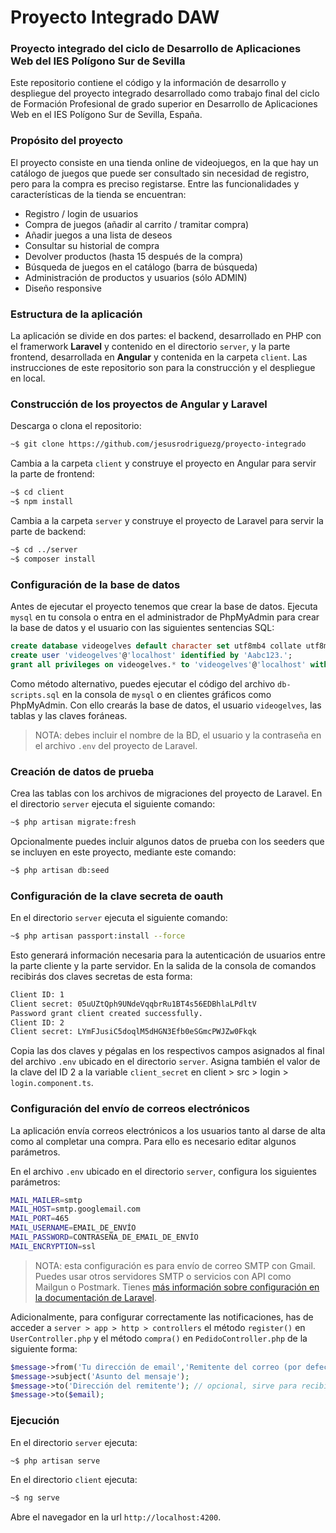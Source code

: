# Proyecto Integrado DAW
### Proyecto integrado del ciclo de Desarrollo de Aplicaciones Web del IES Polígono Sur de Sevilla

Este repositorio contiene el código y la información de desarrollo y despliegue del proyecto integrado desarrollado como trabajo final del ciclo de Formación Profesional de grado superior en Desarrollo de Aplicaciones Web en el IES Polígono Sur de Sevilla, España.

### Propósito del proyecto

El proyecto consiste en una tienda online de videojuegos, en la que hay un catálogo de juegos que puede ser consultado sin necesidad de registro, pero para la compra es preciso registarse. Entre las funcionalidades y características de la tienda se encuentran:

- Registro / login de usuarios
- Compra de juegos (añadir al carrito / tramitar compra)
- Añadir juegos a una lista de deseos
- Consultar su historial de compra
- Devolver productos (hasta 15 después de la compra)
- Búsqueda de juegos en el catálogo (barra de búsqueda)
- Administración de productos y usuarios (sólo ADMIN)
- Diseño responsive

### Estructura de la aplicación

La aplicación se divide en dos partes: el backend, desarrollado en PHP con el framerwork **Laravel**  y contenido en el directorio ```server```, y la parte frontend, desarrollada en **Angular** y contenida en la carpeta ```client```. Las instrucciones de este repositorio son para la construcción y el despliegue en local.

### Construcción de los proyectos de Angular y Laravel

Descarga o clona el repositorio:

```sh
~$ git clone https://github.com/jesusrodriguezg/proyecto-integrado
```

Cambia a la carpeta ```client``` y construye el proyecto en Angular para servir la parte de frontend:

```sh
~$ cd client
~$ npm install
```

Cambia a la carpeta ```server``` y construye el proyecto de Laravel para servir la parte de backend:

```sh
~$ cd ../server
~$ composer install
```

### Configuración de la base de datos

Antes de ejecutar el proyecto tenemos que crear la base de datos. Ejecuta ```mysql``` en tu consola o entra en el administrador de PhpMyAdmin para crear la base de datos y el usuario con las siguientes sentencias SQL:

```sql
create database videogelves default character set utf8mb4 collate utf8mb4_spanish_ci;
create user 'videogelves'@'localhost' identified by 'Aabc123.';
grant all privileges on videogelves.* to 'videogelves'@'localhost' with grant option;
```

Como método alternativo, puedes ejecutar el código del archivo ```db-scripts.sql``` en la consola de ```mysql``` o en clientes gráficos como PhpMyAdmin. Con ello crearás la base de datos, el usuario ```videogelves```, las tablas y las claves foráneas. 

> NOTA: debes incluir el nombre de la BD, el usuario y la contraseña en el archivo ```.env``` del proyecto de Laravel.

### Creación de datos de prueba

Crea las tablas con los archivos de migraciones del proyecto de Laravel. En el directorio ```server``` ejecuta el siguiente comando:

```sh
~$ php artisan migrate:fresh
```

Opcionalmente puedes incluir algunos datos de prueba con los seeders que se incluyen en este proyecto, mediante este comando:

```sh
~$ php artisan db:seed
```

### Configuración de la clave secreta de oauth

En el directorio ```server``` ejecuta el siguiente comando:

```sh
~$ php artisan passport:install --force
```

Esto generará información necesaria para la autenticación de usuarios entre la parte cliente y la parte servidor. En la salida de la consola de comandos recibirás dos claves secretas de esta forma:

```sh
Client ID: 1
Client secret: 05uUZtQph9UNdeVqqbrRu1BT4s56EDBhlaLPdltV
Password grant client created successfully.
Client ID: 2
Client secret: LYmFJusiC5doqlM5dHGN3Efb0eSGmcPWJZw0Fkqk
```

Copia las dos claves y pégalas en los respectivos campos asignados al final del archivo ```.env``` ubicado en el directorio ```server```. Asigna también el valor de la clave del ID 2 a la variable ```client_secret``` en client > src > login > ```login.component.ts```.

### Configuración del envío de correos electrónicos

La aplicación envía correos electrónicos a los usuarios tanto al darse de alta como al completar una compra. Para ello es necesario editar algunos parámetros.

En el archivo ```.env``` ubicado en el directorio ```server```, configura los siguientes parámetros:

```sh
MAIL_MAILER=smtp
MAIL_HOST=smtp.googlemail.com
MAIL_PORT=465
MAIL_USERNAME=EMAIL_DE_ENVÍO
MAIL_PASSWORD=CONTRASEÑA_DE_EMAIL_DE_ENVÍO
MAIL_ENCRYPTION=ssl
```

> NOTA: esta configuración es para envío de correo SMTP con Gmail. Puedes usar otros servidores SMTP o servicios con API como Mailgun o Postmark. Tienes [más información sobre configuración en la documentación de Laravel](https://laravel.com/docs/8.x/mail).

Adicionalmente, para configurar correctamente las notificaciones, has de acceder a ```server > app > http > controllers``` el método ```register()``` en ```UserController.php``` y el método ```compra()``` en ```PedidoController.php``` de la siguiente forma:

```php
$message->from('Tu dirección de email','Remitente del correo (por defecto, Videogelves');
$message->subject('Asunto del mensaje');
$message->to('Dirección del remitente'); // opcional, sirve para recibir una copia de cada mensaje
$message->to($email);
```

### Ejecución

En el directorio ```server``` ejecuta:

```sh
~$ php artisan serve
```

En el directorio ```client``` ejecuta:

```sh
~$ ng serve
```

Abre el navegador en la url ```http://localhost:4200```.
